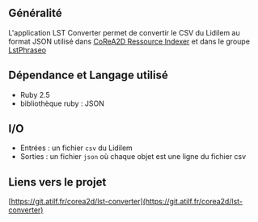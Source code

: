 ## Généralité
L'application LST Converter permet de convertir le CSV du Lidilem au format JSON utilisé dans [CoReA2D Ressource Indexer](https://git.atilf.fr/corea2d/corea2d-resource-indexer) et dans le groupe [LstPhraseo](https://git.atilf.fr/lst-phraseo)  

## Dépendance et Langage utilisé
- Ruby 2.5
- bibliothèque ruby : JSON 

## I/O

- Entrées : un fichier `csv` du Lidilem
- Sorties : un fichier `json` où chaque objet est une ligne du fichier csv

## Liens vers le projet
[https://git.atilf.fr/corea2d/lst-converter](https://git.atilf.fr/corea2d/lst-converter)